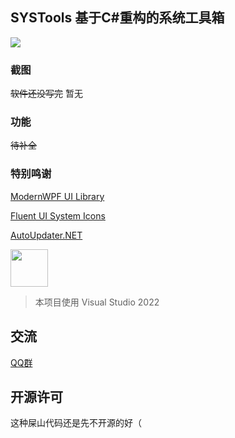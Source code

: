 ## SYSTools 基于C#重构的系统工具箱
  
![](https://img.shields.io/badge/Language-C%23-blue)

  
### 截图
  
~~软件还没写完~~ 暂无

### 功能

~~待补全~~

### 特别鸣谢 

[ModernWPF UI Library](https://github.com/Kinnara/ModernWpf)

[Fluent UI System Icons](https://github.com/microsoft/fluentui-system-icons)

[AutoUpdater.NET](https://github.com/ravibpatel/AutoUpdater.NET)

<img src="https://visualstudio.microsoft.com/wp-content/uploads/2021/10/Product-Icon.svg" width="60"/>

>本项目使用 Visual Studio 2022

## 交流

[QQ群](https://jq.qq.com/?_wv=1027&k=OdcgcHfD)

## 开源许可

这种屎山代码还是先不开源的好（
